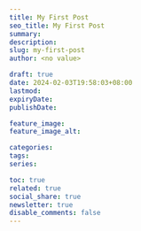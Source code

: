 ```yaml
---
title: My First Post
seo_title: My First Post
summary: 
description: 
slug: my-first-post
author: <no value>

draft: true
date: 2024-02-03T19:58:03+08:00
lastmod: 
expiryDate: 
publishDate: 

feature_image: 
feature_image_alt: 

categories:
tags:
series:

toc: true
related: true
social_share: true
newsletter: true
disable_comments: false
---
```


